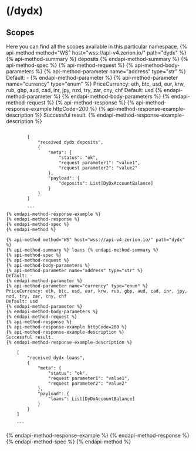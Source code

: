 # (/dydx)
## Scopes 
Here you can find all the scopes available in this particular namespace. 
{% api-method method="WS" host="wss://api-v4.zerion.io/" path="dydx" %}
{% api-method-summary %} deposits {% endapi-method-summary %}
{% api-method-spec %}
{% api-method-request %}
{% api-method-body-parameters %}
{% api-method-parameter name="address" type="str" %}
Default: -
{% endapi-method-parameter %}
{% api-method-parameter name="currency" type="enum" %}
PriceCurrency: eth, btc, usd, eur, krw, rub, gbp, aud, cad, inr, jpy, nzd, try, zar, cny, chf
Default: usd
{% endapi-method-parameter %}
{% endapi-method-body-parameters %}
{% endapi-method-request %}
{% api-method-response %}
{% api-method-response-example httpCode=200 %}
{% api-method-response-example-description %}
Successful result.
{% endapi-method-response-example-description %}
```

        [
            "received dydx deposits",
            {
                "meta": {
                    "status": "ok",
                    "request parameter1": "value1",
                    "request parameter2": "value2"
                },
                "payload": {
                    "deposits": List[DyDxAccountBalance]
                }
            }
        ]

        ```
{% endapi-method-response-example %}
{% endapi-method-response %}
{% endapi-method-spec %}
{% endapi-method %}

{% api-method method="WS" host="wss://api-v4.zerion.io/" path="dydx" %}
{% api-method-summary %} loans {% endapi-method-summary %}
{% api-method-spec %}
{% api-method-request %}
{% api-method-body-parameters %}
{% api-method-parameter name="address" type="str" %}
Default: -
{% endapi-method-parameter %}
{% api-method-parameter name="currency" type="enum" %}
PriceCurrency: eth, btc, usd, eur, krw, rub, gbp, aud, cad, inr, jpy, nzd, try, zar, cny, chf
Default: usd
{% endapi-method-parameter %}
{% endapi-method-body-parameters %}
{% endapi-method-request %}
{% api-method-response %}
{% api-method-response-example httpCode=200 %}
{% api-method-response-example-description %}
Successful result.
{% endapi-method-response-example-description %}
```

        [
            "received dydx loans",
            {
                "meta": {
                    "status": "ok",
                    "request parameter1": "value1",
                    "request parameter2": "value2"
                },
                "payload": {
                    "loans": List[DyDxAccountBalance]
                }
            }
        ]

        ```
{% endapi-method-response-example %}
{% endapi-method-response %}
{% endapi-method-spec %}
{% endapi-method %}

